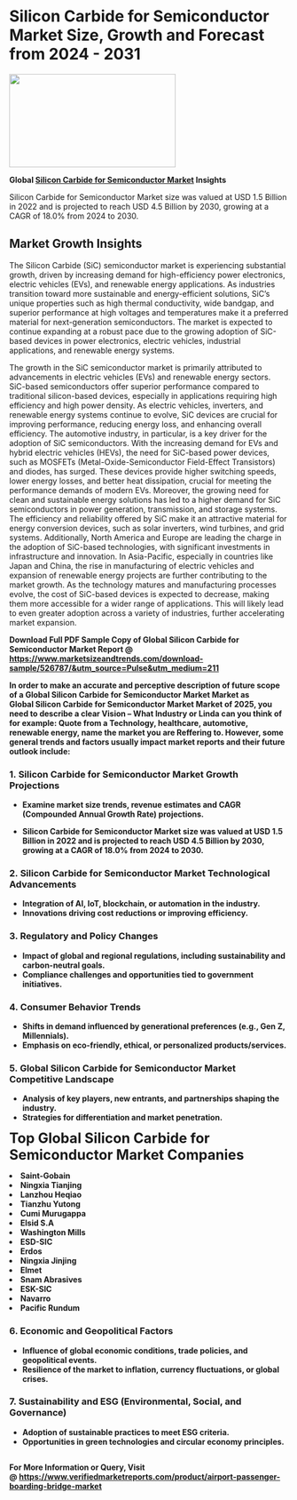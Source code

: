 <H1>Silicon Carbide for Semiconductor Market Size, Growth and Forecast from 2024 - 2031</H1><img class="aligncenter size-medium wp-image-584254" src="https://thirdeyenews.in/wp-content/uploads/2024/09/Global-Market-Research-300x168.jpeg" alt="" width="300" height="168" /><p><strong>Global&nbsp;<a href="https://www.marketsizeandtrends.com/download-sample/526787/&amp;utm_source=Pulse&amp;utm_medium=211">Silicon Carbide for Semiconductor Market</a> Insights</strong></p><p>Silicon Carbide for Semiconductor Market size was valued at USD 1.5 Billion in 2022 and is projected to reach USD 4.5 Billion by 2030, growing at a CAGR of 18.0% from 2024 to 2030.</p><p><h2>Market Growth Insights</h2> <p>The Silicon Carbide (SiC) semiconductor market is experiencing substantial growth, driven by increasing demand for high-efficiency power electronics, electric vehicles (EVs), and renewable energy applications. As industries transition toward more sustainable and energy-efficient solutions, SiC’s unique properties such as high thermal conductivity, wide bandgap, and superior performance at high voltages and temperatures make it a preferred material for next-generation semiconductors. The market is expected to continue expanding at a robust pace due to the growing adoption of SiC-based devices in power electronics, electric vehicles, industrial applications, and renewable energy systems.</p> <p><strong></strong></p> <p>The growth in the SiC semiconductor market is primarily attributed to advancements in electric vehicles (EVs) and renewable energy sectors. SiC-based semiconductors offer superior performance compared to traditional silicon-based devices, especially in applications requiring high efficiency and high power density. As electric vehicles, inverters, and renewable energy systems continue to evolve, SiC devices are crucial for improving performance, reducing energy loss, and enhancing overall efficiency. The automotive industry, in particular, is a key driver for the adoption of SiC semiconductors. With the increasing demand for EVs and hybrid electric vehicles (HEVs), the need for SiC-based power devices, such as MOSFETs (Metal-Oxide-Semiconductor Field-Effect Transistors) and diodes, has surged. These devices provide higher switching speeds, lower energy losses, and better heat dissipation, crucial for meeting the performance demands of modern EVs. Moreover, the growing need for clean and sustainable energy solutions has led to a higher demand for SiC semiconductors in power generation, transmission, and storage systems. The efficiency and reliability offered by SiC make it an attractive material for energy conversion devices, such as solar inverters, wind turbines, and grid systems. Additionally, North America and Europe are leading the charge in the adoption of SiC-based technologies, with significant investments in infrastructure and innovation. In Asia-Pacific, especially in countries like Japan and China, the rise in manufacturing of electric vehicles and expansion of renewable energy projects are further contributing to the market growth. As the technology matures and manufacturing processes evolve, the cost of SiC-based devices is expected to decrease, making them more accessible for a wider range of applications. This will likely lead to even greater adoption across a variety of industries, further accelerating market expansion. <p><strong></p><p><span class=""><strong>Download Full PDF Sample Copy of Global Silicon Carbide for Semiconductor Market Report</strong> @ <a href="https://www.marketsizeandtrends.com/download-sample/526787/&amp;utm_source=Pulse&amp;utm_medium=211" target="_blank">https://www.marketsizeandtrends.com/download-sample/526787/&amp;utm_source=Pulse&amp;utm_medium=211</a></span></p><p>In order to make an accurate and perceptive description of future scope of a Global&nbsp;Silicon Carbide for Semiconductor Market Market as Global&nbsp;Silicon Carbide for Semiconductor Market Market of 2025, you need to describe a clear Vision &ndash; What Industry or Linda can you think of for example: Quote from a Technology, healthcare, automotive, renewable energy, name the market you are Reffering to. However, some general trends and factors usually impact market reports and their future outlook include:</p><h3>1.&nbsp;<strong>Silicon Carbide for Semiconductor Market Growth Projections</strong></h3><ul><li>Examine market size trends, revenue estimates and CAGR (Compounded Annual Growth Rate) projections.</li><li><p>Silicon Carbide for Semiconductor Market size was valued at USD 1.5 Billion in 2022 and is projected to reach USD 4.5 Billion by 2030, growing at a CAGR of 18.0% from 2024 to 2030.</p></li></ul><h3>2.&nbsp;<strong>Silicon Carbide for Semiconductor Market Technological Advancements</strong></h3><ul><li>Integration of AI, IoT, blockchain, or automation in the industry.</li><li>Innovations driving cost reductions or improving efficiency.</li></ul><h3>3.&nbsp;<strong>Regulatory and Policy Changes</strong></h3><ul><li>Impact of global and regional regulations, including sustainability and carbon-neutral goals.</li><li>Compliance challenges and opportunities tied to government initiatives.</li></ul><h3>4.&nbsp;<strong>Consumer Behavior Trends</strong></h3><ul><li>Shifts in demand influenced by generational preferences (e.g., Gen Z, Millennials).</li><li>Emphasis on eco-friendly, ethical, or personalized products/services.</li></ul><h3>5.&nbsp;<strong>Global Silicon Carbide for Semiconductor Market Competitive Landscape</strong></h3><ul><li>Analysis of key players, new entrants, and partnerships shaping the industry.</li><li>Strategies for differentiation and market penetration.</li></ul><p data-pm-slice="1 1 []"><span style="color: inherit; font-family: inherit; font-size: 25px;">Top Global Silicon Carbide for Semiconductor Market Companies</span></p><div class="" data-test-id=""><p><li>Saint-Gobain</li><li> Ningxia Tianjing</li><li> Lanzhou Heqiao</li><li> Tianzhu Yutong</li><li> Cumi Murugappa</li><li> Elsid S.A</li><li> Washington Mills</li><li> ESD-SIC</li><li> Erdos</li><li> Ningxia Jinjing</li><li> Elmet</li><li> Snam Abrasives</li><li> ESK-SIC</li><li> Navarro</li><li> Pacific Rundum</li></p></div><h3>6.&nbsp;<strong>Economic and Geopolitical Factors</strong></h3><ul><li>Influence of global economic conditions, trade policies, and geopolitical events.</li><li>Resilience of the market to inflation, currency fluctuations, or global crises.</li></ul><h3>7.&nbsp;<strong>Sustainability and ESG (Environmental, Social, and Governance)</strong></h3><ul><li>Adoption of sustainable practices to meet ESG criteria.</li><li>Opportunities in green technologies and circular economy principles.</li></ul><h2><strong style="font-size: 14px;">For More Information or Query, Visit @&nbsp;</strong><a style="background-color: #ffffff; font-size: 14px;" href="https://www.marketsizeandtrends.com/report/silicon-carbide-for-semiconductor-market/" target="_blank">https://www.verifiedmarketreports.com/product/airport-passenger-boarding-bridge-market</a></h2>
